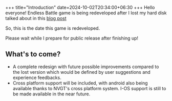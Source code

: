 +++
title="Introduction"
date=2024-10-02T20:34:00+06:30
+++
Hello everyone! Endless Battle game is being redeveloped after I lost my hard disk talked about in this [blog post](https://harrymkt.github.io/blog/new-chapter-begins/)
<!--more-->
So, this is the date this game is redeveloped.

Please wait while I prepare for public release after finishing up!

## What's to come?
* A complete redesign with future possible improvements compared to the lost version which would be defined by user suggestions and experience feedbacks.
* Cross platform support will be included, with android also being available thanks to NVGT's cross platform system. I-OS support is still to be made available in the near future.